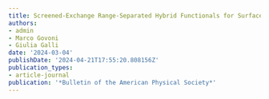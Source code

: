 ```yaml
---
title: Screened-Exchange Range-Separated Hybrid Functionals for Surfaces and Interfaces
authors:
- admin
- Marco Govoni
- Giulia Galli
date: '2024-03-04'
publishDate: '2024-04-21T17:55:20.808156Z'
publication_types:
- article-journal
publication: '*Bulletin of the American Physical Society*'
---
```

